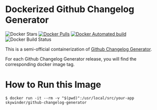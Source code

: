 # Dockerized Github Changelog Generator


![Docker Stars](https://img.shields.io/docker/stars/ferrarimarco/github-changelog-generator.svg)
[![Docker Pulls](https://img.shields.io/docker/pulls/ferrarimarco/github-changelog-generator.svg)](https://hub.docker.com/r/ferrarimarco/github-changelog-generator/)
[![Docker Automated build](https://img.shields.io/docker/automated/ferrarimarco/github-changelog-generator.svg)](https://hub.docker.com/r/ferrarimarco/github-changelog-generator/)
![Docker Build Status](https://img.shields.io/docker/build/ferrarimarco/github-changelog-generator.svg)

This is a semi-official containerization of [Github Changelog Generator](https://github.com/skywinder/github-changelog-generator).

For each Github Changelog Generator release, you will find the corresponding docker image tag.

# How to Run this Image


```
$ docker run -it --rm -v "$(pwd)":/usr/local/src/your-app skywinder/github-changelog-generator
```
